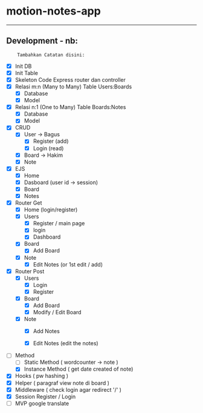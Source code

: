 # motion-notes-app
---

## Development - nb:
        Tambahkan Catatan disini:
- [x] Init DB
- [x] Init Table
- [x] Skeleton Code Express router dan controller
- [x] Relasi m:n (Many to Many) Table Users:Boards
    - [x] Database
    - [x] Model
- [x] Relasi n:1 (One to Many) Table Boards:Notes
    - [x] Database
    - [x] Model
- [x] CRUD
    - [x] User      -> Bagus
      - [x] Register (add)
      - [x] Login (read)
    - [x] Board     -> Hakim
    - [x] Note
- [x] EJS
    - [x] Home
    - [x] Dasboard (user id -> session)
    - [x] Board
    - [x] Notes
- [x] Router Get
    - [x] Home (login/register)
    - [x] Users
      - [x] Register / main page
      - [x] login
      - [x] Dashboard
    - [x] Board
      - [x] Add Board
    - [x] Note
      - [x] Edit Notes (or 1st edit / add)
- [x] Router Post
    - [x] Users
      - [x] Login
      - [x] Register
    - [x] Board
      - [x] Add Board
      - [x] Modify / Edit Board
    - [x] Note
      - [x] Add Notes
      - [x] Edit Notes (edit the notes)


- [ ] Method
    - [ ] Static Method ( wordcounter -> note )
    - [x] Instance Method ( get date created of note)
- [x] Hooks (  pw hashing )
- [x] Helper (  paragraf view note di board )
- [x] Middleware ( check login agar redirect '/' )
- [x] Session Register / Login
- [ ] MVP google translate